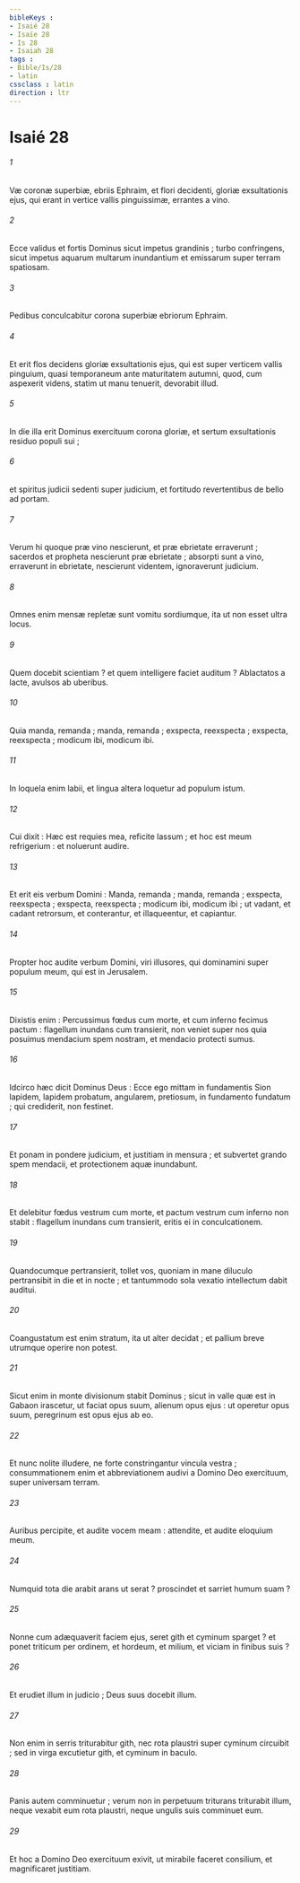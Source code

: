 ```yaml
---
bibleKeys : 
- Isaié 28
- Isaïe 28
- Is 28
- Isaiah 28
tags : 
- Bible/Is/28
- latin
cssclass : latin
direction : ltr
---
```


# Isaié 28

###### 1
Væ coronæ superbiæ, ebriis Ephraim, et flori decidenti, gloriæ exsultationis ejus, qui erant in vertice vallis pinguissimæ, errantes a vino.
###### 2
Ecce validus et fortis Dominus sicut impetus grandinis ; turbo confringens, sicut impetus aquarum multarum inundantium et emissarum super terram spatiosam.
###### 3
Pedibus conculcabitur corona superbiæ ebriorum Ephraim.
###### 4
Et erit flos decidens gloriæ exsultationis ejus, qui est super verticem vallis pinguium, quasi temporaneum ante maturitatem autumni, quod, cum aspexerit videns, statim ut manu tenuerit, devorabit illud.
###### 5
In die illa erit Dominus exercituum corona gloriæ, et sertum exsultationis residuo populi sui ;
###### 6
et spiritus judicii sedenti super judicium, et fortitudo revertentibus de bello ad portam.
###### 7
Verum hi quoque præ vino nescierunt, et præ ebrietate erraverunt ; sacerdos et propheta nescierunt præ ebrietate ; absorpti sunt a vino, erraverunt in ebrietate, nescierunt videntem, ignoraverunt judicium.
###### 8
Omnes enim mensæ repletæ sunt vomitu sordiumque, ita ut non esset ultra locus.
###### 9
Quem docebit scientiam ? et quem intelligere faciet auditum ? Ablactatos a lacte, avulsos ab uberibus.
###### 10
Quia manda, remanda ; manda, remanda ; exspecta, reexspecta ; exspecta, reexspecta ; modicum ibi, modicum ibi.
###### 11
In loquela enim labii, et lingua altera loquetur ad populum istum.
###### 12
Cui dixit : Hæc est requies mea, reficite lassum ; et hoc est meum refrigerium : et noluerunt audire.
###### 13
Et erit eis verbum Domini : Manda, remanda ; manda, remanda ; exspecta, reexspecta ; exspecta, reexspecta ; modicum ibi, modicum ibi ; ut vadant, et cadant retrorsum, et conterantur, et illaqueentur, et capiantur.
###### 14
Propter hoc audite verbum Domini, viri illusores, qui dominamini super populum meum, qui est in Jerusalem.
###### 15
Dixistis enim : Percussimus fœdus cum morte, et cum inferno fecimus pactum : flagellum inundans cum transierit, non veniet super nos quia posuimus mendacium spem nostram, et mendacio protecti sumus.
###### 16
Idcirco hæc dicit Dominus Deus : Ecce ego mittam in fundamentis Sion lapidem, lapidem probatum, angularem, pretiosum, in fundamento fundatum ; qui crediderit, non festinet.
###### 17
Et ponam in pondere judicium, et justitiam in mensura ; et subvertet grando spem mendacii, et protectionem aquæ inundabunt.
###### 18
Et delebitur fœdus vestrum cum morte, et pactum vestrum cum inferno non stabit : flagellum inundans cum transierit, eritis ei in conculcationem.
###### 19
Quandocumque pertransierit, tollet vos, quoniam in mane diluculo pertransibit in die et in nocte ; et tantummodo sola vexatio intellectum dabit auditui.
###### 20
Coangustatum est enim stratum, ita ut alter decidat ; et pallium breve utrumque operire non potest.
###### 21
Sicut enim in monte divisionum stabit Dominus ; sicut in valle quæ est in Gabaon irascetur, ut faciat opus suum, alienum opus ejus : ut operetur opus suum, peregrinum est opus ejus ab eo.
###### 22
Et nunc nolite illudere, ne forte constringantur vincula vestra ; consummationem enim et abbreviationem audivi a Domino Deo exercituum, super universam terram.
###### 23
Auribus percipite, et audite vocem meam : attendite, et audite eloquium meum.
###### 24
Numquid tota die arabit arans ut serat ? proscindet et sarriet humum suam ?
###### 25
Nonne cum adæquaverit faciem ejus, seret gith et cyminum sparget ? et ponet triticum per ordinem, et hordeum, et milium, et viciam in finibus suis ?
###### 26
Et erudiet illum in judicio ; Deus suus docebit illum.
###### 27
Non enim in serris triturabitur gith, nec rota plaustri super cyminum circuibit ; sed in virga excutietur gith, et cyminum in baculo.
###### 28
Panis autem comminuetur ; verum non in perpetuum triturans triturabit illum, neque vexabit eum rota plaustri, neque ungulis suis comminuet eum.
###### 29
Et hoc a Domino Deo exercituum exivit, ut mirabile faceret consilium, et magnificaret justitiam.
